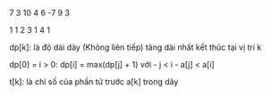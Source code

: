 7
3 10 4 6 -7 9 3

1  1 2 3 1  4 1


dp[k]: là độ dài dãy (Không liên tiếp) tăng dài nhất kết thúc tại vị trí k

dp[0] = 
i > 0:
    dp[i] = max(dp[j] + 1) 
    với 
        - j < i
        - a[j] < a[i]


t[k]: là chỉ số của phần tử trước a[k] trong dãy 

